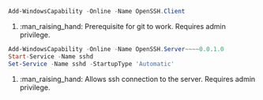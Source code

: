 ```powershell title="windows openssh ssh client install"  # (1)
Add-WindowsCapability -Online -Name OpenSSH.Client
```

1.  :man_raising_hand: Prerequisite for git to work. Requires admin privilege.

```powershell title="windows openssh ssh server install"  # (1)
Add-WindowsCapability -Online -Name OpenSSH.Server~~~~0.0.1.0
Start-Service -Name sshd
Set-Service -Name sshd -StartupType 'Automatic'
```

1.  :man_raising_hand: Allows ssh connection to the server. Requires admin privilege.
